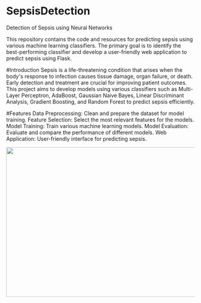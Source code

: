 # SepsisDetection
Detection of Sepsis using Neural Networks

This repository contains the code and resources for predicting sepsis using various machine learning classifiers. The primary goal is to identify the best-performing classifier and develop a user-friendly web application to predict sepsis using Flask.

#Introduction
Sepsis is a life-threatening condition that arises when the body's response to infection causes tissue damage, organ failure, or death. Early detection and treatment are crucial for improving patient outcomes. This project aims to develop models using various classifiers such as Multi-Layer Perceptron, AdaBoost, Gaussian Naive Bayes, Linear Discriminant Analysis, Gradient Boosting, and Random Forest to predict sepsis efficiently.

#Features
Data Preprocessing: Clean and prepare the dataset for model training.
Feature Selection: Select the most relevant features for the models.
Model Training: Train various machine learning models.
Model Evaluation: Evaluate and compare the performance of different models.
Web Application: User-friendly interface for predicting sepsis.

<img src="https://raw.githubusercontent.com/infoaryan/Air-Canvas-with-ML/master/Screenshot%20from%202022-06-16%2019-57-44.png" width="950" height="400">
